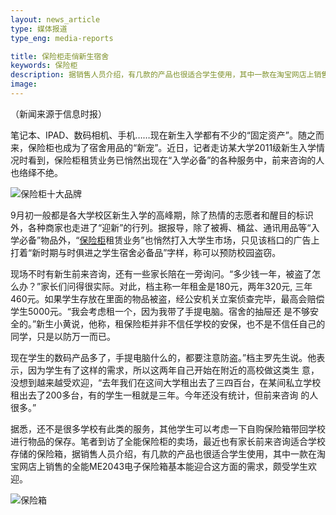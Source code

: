 ```yaml
---
layout: news_article
type: 媒体报道
type_eng: media-reports

title: 保险柜走俏新生宿舍
keywords: 保险柜
description: 据销售人员介绍，有几款的产品也很适合学生使用，其中一款在淘宝网店上销售的全能ME2043电子保险箱基本能迎合这方面的需求，颇受学生欢迎。
image: 
---
```

（新闻来源于信息时报）

笔记本、IPAD、数码相机、手机……现在新生入学都有不少的“固定资产”。随之而来，保险柜也成为了宿舍用品的“新宠”。近日，记者走访某大学2011级新生入学情况时看到，保险柜租赁业务已悄然出现在“入学必备”的各种服务中，前来咨询的人也络绎不绝。

![保险柜十大品牌](http://www.qnnsafe.com/image-news/id033101.jpg)

9月初一般都是各大学校区新生入学的高峰期，除了热情的志愿者和醒目的标识外，各种商家也走进了“迎新”的行列。据报导，除了被褥、桶盆、通讯用品等“入 学必备”物品外，“[保险柜](http://www.qnnsafe.com/)租赁业务”也悄然打入大学生市场，只见该档口的广告上打着“新时期与时俱进之学生宿舍必备品”字样，称可以预防校园盗窃。

现场不时有新生前来咨询，还有一些家长陪在一旁询问。“多少钱一年，被盗了怎么办？”家长们问得很实际。对此，档主称一年租金是180元，两年320元, 三年460元。如果学生存放在里面的物品被盗，经公安机关立案侦查完毕，最高会赔偿学生5000元。“我会考虑租一个，因为我带了手提电脑。宿舍的抽屉还 是不够安全的。”新生小黄说，他称，租保险柜并非不信任学校的安保，也不是不信任自己的同学，只是以防万一而已。

现在学生的数码产品多了，手提电脑什么的，都要注意防盗。”档主罗先生说。他表示，因为学生有了这样的需求，所以这两年自己开始在附近的高校做这类生 意，没想到越来越受欢迎，“去年我们在这间大学租出去了三四百台，在某间私立学校租出去了200多台，有的学生一租就是三年。今年还没有统计，但前来咨询 的人很多。”

据悉，还不是很多学校有此类的服务，其他学生可以考虑一下自购保险箱带回学校进行物品的保存。笔者到访了全能保险柜的卖场，最近也有家长前来咨询适合学校 存储的保险箱，据销售人员介绍，有几款的产品也很适合学生使用，其中一款在淘宝网店上销售的全能ME2043电子保险箱基本能迎合这方面的需求，颇受学生欢迎。

![保险箱](http://www.qnnsafe.com/image-news/id033102.jpg)
